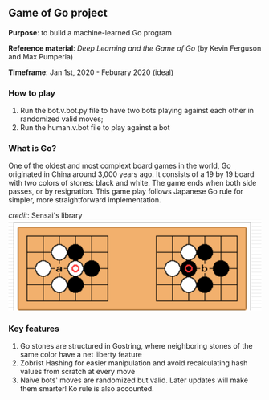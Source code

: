 ## Game of Go project

**Purpose**: to build a machine-learned Go program 

**Reference material**: _Deep Learning and the Game of Go_ (by Kevin Ferguson and Max Pumperla)

**Timeframe**: Jan 1st, 2020 - Feburary 2020 (ideal)

### How to play
1) Run the bot.v.bot.py file to have two bots playing against each other in randomized valid moves;
2) Run the human.v.bot file to play against a bot

### What is Go? 
One of the oldest and most complext board games in the world, Go originated in China around 3,000 years ago. 
It consists of a 19 by 19 board with two colors of stones: black and white. The game ends when both side passes,
or by resignation. This game play follows Japanese Go rule for simpler, more straightforward implementation.

_credit_: Sensai's library
<img src="image/Screen%20Shot%202020-01-12%20at%209.08.37%20PM.png">


### Key features
1) Go stones are structured in Gostring, where neighboring stones of the same color have a net liberty feature
2) Zobrist Hashing for easier manipulation and avoid recalculating hash values from scratch at every move
3) Naive bots' moves are randomized but valid. Later updates will make them smarter! Ko rule is also accounted.
